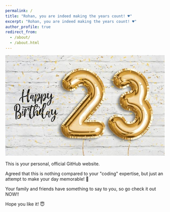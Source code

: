 ```yaml
---
permalink: /
title: "Rohan, you are indeed making the years count! ♥️"
excerpt: "Rohan, you are indeed making the years count! ♥️"
author_profile: true
redirect_from: 
  - /about/
  - /about.html
---
```



<img src="/images/HBD.JPG">







This is your personal, official GitHub website. 

Agreed that this is nothing compared to your "coding" expertise, but just an attempt to make your day memorable! 🥰




Your family and friends have something to say to you, so go check it out NOW!! 


Hope you like it! 😇 
